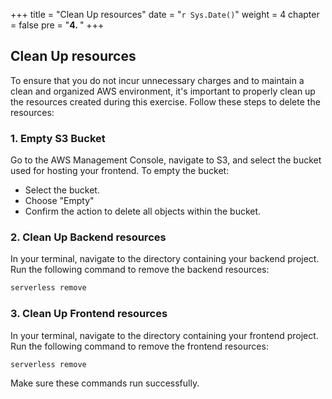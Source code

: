 +++
title = "Clean Up  resources"
date = "`r Sys.Date()`"
weight = 4
chapter = false
pre = "<b>4. </b>"
+++

## Clean Up resources

To ensure that you do not incur unnecessary charges and to maintain a clean and organized AWS environment, it's important to properly clean up the resources created during this exercise. Follow these steps to delete the resources:

### 1. Empty S3 Bucket

Go to the AWS Management Console, navigate to S3, and select the bucket used for hosting your frontend. To empty the bucket:

- Select the bucket.
- Choose "Empty"
- Confirm the action to delete all objects within the bucket.

### 2. Clean Up Backend resources

In your terminal, navigate to the directory containing your backend project. Run the following command to remove the backend resources:

```bash
serverless remove
```

### 3. Clean Up Frontend resources

In your terminal, navigate to the directory containing your frontend project. Run the following command to remove the frontend resources:

```bash
serverless remove
```

Make sure these commands run successfully.
